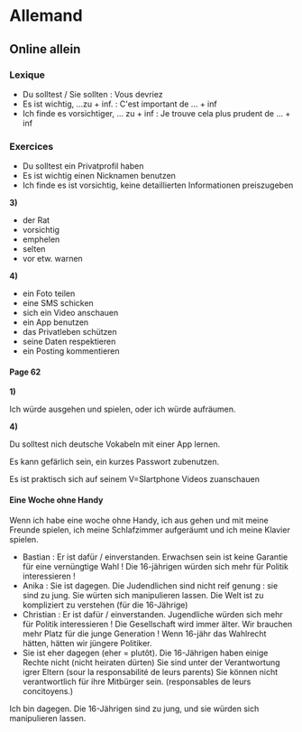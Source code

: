 # Allemand

## Online allein

### Lexique

- Du solltest / Sie sollten : Vous devriez
- Es ist wichtig, ...zu + inf. : C'est important de ... + inf
- Ich finde es vorsichtiger, ... zu + inf : Je trouve cela plus prudent de ... + inf

### Exercices

- Du solltest ein Privatprofil haben
- Es ist wichtig einen Nicknamen benutzen
- Ich finde es ist vorsichtig, keine detaillierten Informationen preiszugeben

**3)**

- der Rat
- vorsichtig
- emphelen
- selten
- vor etw. warnen

**4)**

- ein Foto teilen
- eine SMS schicken
- sich ein Video anschauen
- ein App benutzen
- das Privatleben schützen
- seine Daten respektieren
- ein Posting kommentieren

#### Page 62

**1)**

Ich würde ausgehen und spielen, oder ich würde aufräumen.

**4)**

Du solltest nich deutsche Vokabeln mit einer App lernen.

Es kann gefärlich sein, ein kurzes Passwort zubenutzen.

Es ist praktisch sich auf seinem V=Slartphone Videos zuanschauen

#### Eine Woche ohne Handy

Wenn ich habe eine woche ohne Handy, ich aus gehen und mit meine Freunde spielen, ich meine Schlafzimmer aufgeräumt und ich meine Klavier spielen.

- Bastian : Er ist dafür / einverstanden.  Erwachsen sein ist keine Garantie für eine vernüngtige Wahl ! Die 16-jährigen würden sich mehr für Politik interessieren !
- Anika : Sie ist dagegen. Die Judendlichen sind nicht reif genung : sie sind zu jung. Sie würten sich manipulieren lassen. Die Welt ist zu kompliziert zu verstehen (für die 16-Jährige)
- Christian : Er ist dafür / einverstanden. Jugendliche würden sich mehr für Politik interessieren ! Die Gesellschaft wird immer älter. Wir brauchen mehr Platz für die junge Generation ! Wenn 16-jähr das Wahlrecht hätten, hätten wir jüngere Politiker.
- Sie ist eher dagegen (eher = plutôt). Die 16-Jährigen haben einige Rechte nicht (nicht heiraten dürten) Sie sind unter der Verantwortung igrer Eltern (sour la responsabilité de leurs parents) Sie können nicht verantwortlich für ihre Mitbürger sein. (responsables de leurs concitoyens.)

Ich bin dagegen. Die 16-Jährigen sind zu jung, und sie würden sich manipulieren lassen.

